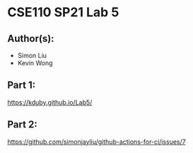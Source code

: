 # CSE110 SP21 Lab 5

## Author(s):
- Simon Liu
- Kevin Wong

## Part 1:

https://kduby.github.io/Lab5/

## Part 2:

https://github.com/simonjayliu/github-actions-for-ci/issues/7
